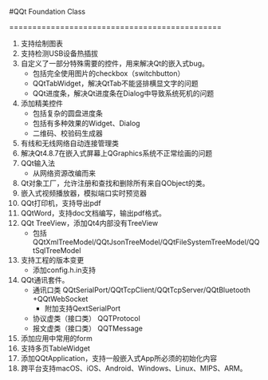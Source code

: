 #QQt Foundation Class

==============================================
1. 支持绘制图表
2. 支持检测USB设备热插拔
3. 自定义了一部分特殊需要的控件，用来解决Qt的嵌入式bug。
    - 包括完全使用图片的checkbox（switchbutton）
    - QQtTabWidget，解决QtTab不能竖排横显文字的问题
    - QQt进度条，解决Qt进度条在Dialog中导致系统死机的问题
1. 添加精美控件
    - 包括复杂的圆盘进度条
    - 包括有多种效果的Widget、Dialog
    - 二维码、校验码生成器
4. 有线和无线网络自动连接管理类
6. 解决Qt4.8.7在嵌入式屏幕上QGraphics系统不正常绘画的问题
7. QQt输入法
    - 从网络资源改编而来
8. Qt对象工厂，允许注册和查找和删除所有来自QObject的类。
9. 嵌入式视频播放器，模拟端口实时预览器
10. QQt打印机，支持导出pdf
12. QQtWord，支持doc文档编写，输出pdf格式。
14. QQt TreeView，添加Qt4内部没有TreeView
    - 包括QQtXmlTreeModel/QQtJsonTreeModel/QQtFileSystemTreeModel/QQtSqlTreeModel
15. 支持工程的版本变更
    - 添加config.h.in支持
16. QQt通讯套件。
     - 通讯口类 QQtSerialPort/QQtTcpClient/QQtTcpServer/QQtBluetooth +QQtWebSocket
        - 附加支持QextSerialPort
     - 协议虚类（接口类） QQTProtocol
     - 报文虚类（接口类） QQTMessage
17. 添加应用中常用的form
18. 支持多页TableWidget
19. 添加QQtApplication，支持一般嵌入式App所必须的初始化内容
20. 跨平台支持macOS、iOS、Android、Windows、Linux、MIPS、ARM。

